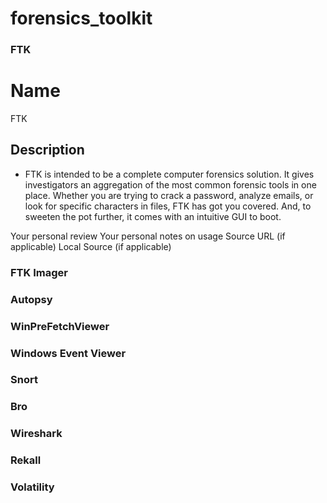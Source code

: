 # forensics_toolkit

### FTK
# Name
FTK

## Description
- FTK is intended to be a complete computer forensics solution. It gives investigators an aggregation of the most common forensic tools in one place. Whether you are trying to crack a password, analyze emails, or look for specific characters in files, FTK has got you covered. And, to sweeten the pot further, it comes with an intuitive GUI to boot.

Your personal review
Your personal notes on usage
Source URL (if applicable)
Local Source (if applicable)

### FTK Imager



### Autopsy


### WinPreFetchViewer
### Windows Event Viewer
### Snort
### Bro
### Wireshark
### Rekall
### Volatility
